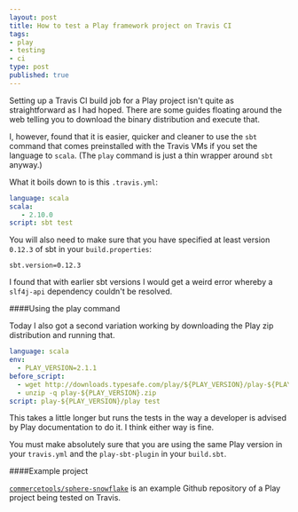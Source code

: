 ```yaml
---
layout: post
title: How to test a Play framework project on Travis CI
tags:
- play
- testing
- ci
type: post
published: true
---
```


Setting up a Travis CI build job for a Play project isn't quite as
straightforward as I had hoped. There are some guides floating around the
web telling you to download the binary distribution and execute that.

I, however, found that it is easier, quicker and cleaner to use the `sbt`
command that comes preinstalled with the Travis VMs if you set the language to
`scala`. (The `play` command is just a thin wrapper around `sbt` anyway.)

What it boils down to is this `.travis.yml`:

```yaml
language: scala
scala:
   - 2.10.0
script: sbt test
```

You will also need to make sure that you have specified at least version
`0.12.3` of sbt in your `build.properties`:

```
sbt.version=0.12.3
```
I found that with earlier sbt versions I would get a weird error whereby a
`slf4j-api` dependency couldn't be resolved.

####Using the play command

Today I also got a second variation working by downloading the Play zip
distribution and running that.

```yaml
language: scala
env:
  - PLAY_VERSION=2.1.1
before_script:
  - wget http://downloads.typesafe.com/play/${PLAY_VERSION}/play-${PLAY_VERSION}.zip
  - unzip -q play-${PLAY_VERSION}.zip
script: play-${PLAY_VERSION}/play test
```
This takes a little longer but runs the tests in the way a developer is
advised by Play documentation to do it. I think either way is fine.

You must make absolutely sure that you are using the same Play version in
your `travis.yml` and the `play-sbt-plugin` in your `build.sbt`.

####Example project

[`commercetools/sphere-snowflake`](https://github.com/commercetools/sphere-snowflake)
is an example Github repository of a Play project being tested on Travis.

